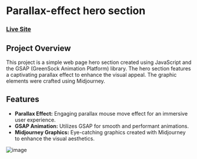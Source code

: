 # Parallax-effect hero section

### [Live Site](https://taratutaj.github.io/parallax-effect/)


## Project Overview
This project is a simple web page hero section created using JavaScript and the GSAP (GreenSock Animation Platform) library. The hero section features a captivating parallax effect to enhance the visual appeal. The graphic elements were crafted using Midjourney.

## Features

- **Parallax Effect:** Engaging parallax mouse move effect for an immersive user experience.
- **GSAP Animation:** Utilizes GSAP for smooth and performant animations.
- **Midjourney Graphics:** Eye-catching graphics created with Midjourney to enhance the visual aesthetics.


![image](https://github.com/Taratutaj/parallax-effect/assets/94808296/d9b3e532-3cda-4579-aebc-c71254fd0b2f)
